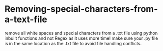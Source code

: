 # Removing-special-characters-from-a-text-file
remove all white spaces and special characters from a .txt file using python inbuilt functions and not Regex as it uses more time!
make sure your .py file is in the same location as the .txt file to avoid file handling conflicts.
